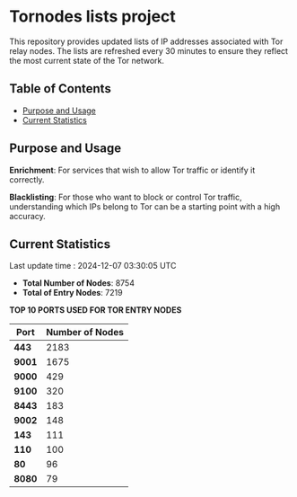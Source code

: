 # Tornodes lists project

This repository provides updated lists of IP addresses associated with Tor relay nodes. The lists are refreshed every 30 minutes to ensure they reflect the most current state of the Tor network.

## Table of Contents

- [Purpose and Usage](#purpose-and-usage)
- [Current Statistics](#current-statistics)


## Purpose and Usage

**Enrichment**: For services that wish to allow Tor traffic or identify it correctly.

**Blacklisting**: For those who want to block or control Tor traffic, understanding which IPs belong to Tor can be a starting point with a high accuracy.

## Current Statistics

Last update time : 2024-12-07 03:30:05 UTC

- **Total Number of Nodes**: 8754
- **Total of Entry Nodes**: 7219

**TOP 10 PORTS USED FOR TOR ENTRY NODES**

| **Port** | **Number of Nodes** |
|------|-----------------|
| **443**   | 2183  |
| **9001**   | 1675  |
| **9000**   | 429  |
| **9100**   | 320  |
| **8443**   | 183  |
| **9002**   | 148  |
| **143**   | 111  |
| **110**   | 100  |
| **80**   | 96  |
| **8080**   | 79  |

